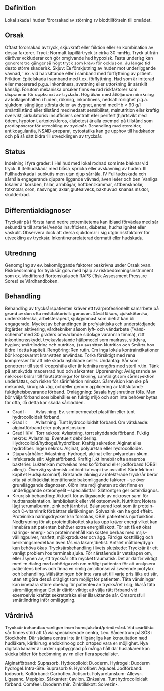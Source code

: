 ## Definition

Lokal skada i huden förorsakad av störning av blodtillförseln till området.

## Orsak

Oftast förorsakad av tryck, skjuvkraft eller friktion eller en kombination av dessa faktorer.
Tryck: Normalt kapillärtryck är cirka 30 mmHg. Tryck utifrån däröver ockluderar och gör omgivande hud hypoxisk. Fasta underlag kan generera tre gånger så högt tryck som krävs för ocklusion. Ju längre tid desto större skaderisk.
Skjuv: En förskjutning av huden mot underliggande vävnad, t.ex. vid halvsittande eller i samband med förflyttning av patient.
Friktion: Epitelskada i samband med t.ex. förflyttning. Hud som är irriterad eller macererad p.g.a. inkontinens, svettning eller uttorkning är särskilt känslig.
Förutom mekaniska orsaker finns en rad riskfaktorer som disponerar för uppkomst av trycksår: Hög ålder med åtföljande minskning av kollagenhalten i huden, rökning, inkontinens, nedsatt rörlighet p.g.a. sjukdom, sängläge största delen av dygnet, anemi med Hb < 90 g/l, smärttillstånd eller tillstånd med nedsatt sensibilitet, malnutrition eller kraftig övervikt, cirkulatorisk insufficiens centralt eller perifert (hjärtsvikt med ödem, hypotoni, arterioskleros, diabetes) är alla exempel på tillstånd som predisponerar för utveckling av trycksår.
Behandling med steroider, antikoagulantia, NSAID-preparat, cytostatika kan ge upphov till hudskador och på så sätt bidra till utvecklingen av trycksår.

## Status

Indelning i fyra grader:
I Hel hud med lokal rodnad som inte bleknar vid tryck.
II Delhudskada med blåsa, spricka eller avskavning av huden.
III Fullhudsskada i subkutis men utan djup sårhåla.
IV Fullhudsskada och sårhåla engagerande djupare liggande vävnad, även leder och ben.
Vanliga lokaler är korsben, hälar, armbågar, höftbenskammar, sittbensknölar, fotknölar, öron, näsvingar, axlar, glutealveck, bakhuvud, knänas insidor, skulderblad.

## Differentialdiagnoser

Trycksår på i första hand nedre extremiteterna kan ibland förväxlas med sår sekundära till arteriell/venös insufficiens, diabetes, hudmalignitet eller vaskulit. Observera dock att dessa sjukdomar i sig utgör riskfaktorer för utveckling av trycksår. Inkontinensrelaterad dermatit eller hudskada.

## Utredning

Genomgång av ev. bakomliggande faktorer beskrivna under Orsak ovan. Riskbedömning för trycksår görs med hjälp av riskbedömningsinstrument som ex. Modifierad Nortonskala och RAPS (Risk Assessment Pressure Sores) se Vårdhandboken.

## Behandling

Behandling av trycksårspatienten kräver ett tvärprofessionellt samarbete på grund av den ofta multifaktoriella genesen. Såväl läkare, sjuksköterska, undersköterska, arbetsterapeut, sjukgymnast som dietist kan bli engagerade. Mycket av behandlingen är profylaktiska och understödjande åtgärder: aktivering, vårdtekniker såsom lyft- och vändarbete (”vänd-schema” med 30 graders omväxlande sidoläge varannan timma), rätt inkontinensskydd, tryckavlastande hjälpmedel som madrass, sittdyna, hygien; smärtlindring och nutrition, (se avsnitten Nutrition och Smärta hos äldre i detta kapitel).
Rengöring: Ren rutin. Om inga lokala kontraindikationer bör kroppsvarmt kranvatten användas. Torka försiktigt med rena kompresser för att inte skada nybildade celler. Undantag: Sår som penetrerar till steril kroppshåla eller är lednära rengörs med steril rutin. Tänk på att skydda macererad hud och sårkanter!
Upprensning: Avlägsnande av nekroser bidrar till förutsättningar för läkning, samtidigt som sårinspektion underlättas, och risken för sårinfektion minskar. Sårrevision kan ske på mekanisk, kirurgisk väg, och/eller genom applicering av tättslutande fuktighetsbevarande förband.
Omläggning: Basala hygienrutiner följs. Man bör välja förband som bibehåller en fuktig miljö och som inte behöver bytas för ofta, då detta kan skada sårbädden.
* Grad I:        Avlastning. Ev. semipermeabel plastfilm eller tunt hydrocolloidalt förband.
* Grad II:       Avlastning. Tunt hydrocolloidalt förband. Om vätskande: alginatförband eller polyuretanskum
* Grad III/IV:  Torr nekros: Avlastning, torrt skyddande förband.
Fuktig nekros: Avlastning. Eventuellt debridering. Hydrocolloid/hydrogel/hydrofiber.
Kraftig sekretion: Alginat eller hydrofiber.
Ingen nekros: Alginat, polyuretan eller hydrocolloider.
* Djupa sårhålor: Avlastning. Hydrogel, alginat eller polyuretan-skum.
* Infekterade sår: Alginatförband. Kraftig lukt innebär ofta anaeroba bakterier. Lukten kan motverkas med kolförband eller jodförband (OBS! allergi).
Överväg systemisk antibiotikaterapi (se avsnittet Sårinfektion i kapitlet Hudsjukdomar!). Bristande läkning av infekterade trycksår beror ofta på otillräckligt identifierade bakomliggande faktorer – se över grundläggande diagnosen. Glöm inte möjligheten att det finns en underliggande osteomyelit – specialistfall! Slätröntgen ger osteitdiagnos.
* Kirurgisk behandling: Aktuellt för avlägsnande av nekroser samt för hudtransplantation, lambåplastik eller vid osteomyelit.
Nutrition: Notera lågt serumalbumin, zink och järnbrist. Balanserad kost som är protein- och C-vitaminrik förbättrar sårläkningen. Solvezink kan ha god effekt. Proteinrika näringsdrycker kan försökas, OBS! patientens njurfunktion. Nedbrytning för att proteintillskottet ska tas upp kräver energi vilket kan innebära att patienten behöver extra energitillskott.
För att få ett ökat närings- energi- och proteininnehåll kan kosten berikas med majs-vällingpulver, matfett, mjölkprodukter och ägg. Färdiga kosttillägg och berikningsmedel kan även fås via läkare/dietist. Antalet måltider/dygn kan behöva ökas.
Trycksårsbehandling i livets slutskede: Trycksår är ett vanligt problem hos terminalt sjuka. För närstående är vetskapen om, eller åsynen av, ett trycksår ofta mycket traumatisk. Det är därför viktigt med en dialog med anhöriga och om möjligt patienten för att analysera patientens behov och finna en rimlig ambitionsnivå avseende profylax och behandling. Målsättningen bör inte vara att till varje pris läka ett sår, utan att göra det så drägligt som möjligt för patienten.
Täta vändningar kan innebära större obehag för patienten än trycksåret i sig; likaså täta såromläggningar. Det är därför viktigt att välja rätt förband vid exempelvis kraftigt sekretoriska eller illaluktande sår. Omsorgsfull smärtlindring inför omläggning.

## Vårdnivå

Trycksår behandlas vanligen inom hemsjukvård/primärvård. Vid svårläkta sår finnes stöd att få via specialiserade centra, t.ex. Sårcentrum på SÖS i Stockholm. Där sådana centra inte är tillgängliga kan konsultation med hudläkare, kärlkirurg, endokrinolog och ortoped vara en möjlighet. Nya digitala kanaler är under uppbyggnad på många håll där husläkaren kan skicka bilder för bedömning av en eller flera specialister.


Alginatförband: Suprasorb.
Hydrocolloid: Duoderm.
Hydrogel: Duoderm hydrogel. Intra-Site. Suprasorb G.
Hydrofiber: Aquacel.
Jodförband: Iodosorb.
Kolförband: Carboflex. Actisorb.
Polyuretanskum: Allevyn. Ligasano. Mepiplex.
Sårkanter: Cavilon. Zinksalva.
Tunt hydrocolloidalt förband: Comfeel. Duoderm thin.
Zinktillskott: Solvezink.

